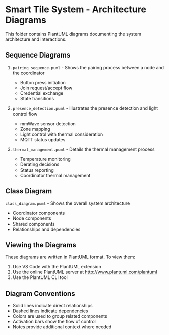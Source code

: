 # Smart Tile System - Architecture Diagrams

This folder contains PlantUML diagrams documenting the system architecture and interactions.

## Sequence Diagrams

1. `pairing_sequence.puml` - Shows the pairing process between a node and the coordinator
   - Button press initiation
   - Join request/accept flow
   - Credential exchange
   - State transitions

2. `presence_detection.puml` - Illustrates the presence detection and light control flow
   - mmWave sensor detection
   - Zone mapping
   - Light control with thermal consideration
   - MQTT status updates

3. `thermal_management.puml` - Details the thermal management process
   - Temperature monitoring
   - Derating decisions
   - Status reporting
   - Coordinator thermal management

## Class Diagram

`class_diagram.puml` - Shows the overall system architecture
   - Coordinator components
   - Node components
   - Shared components
   - Relationships and dependencies

## Viewing the Diagrams

These diagrams are written in PlantUML format. To view them:

1. Use VS Code with the PlantUML extension
2. Use the online PlantUML server at http://www.plantuml.com/plantuml
3. Use the PlantUML CLI tool

## Diagram Conventions

- Solid lines indicate direct relationships
- Dashed lines indicate dependencies
- Colors are used to group related components
- Activation bars show the flow of control
- Notes provide additional context where needed
